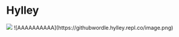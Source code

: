 # Hylley
 
<img src="https://githubwordle.hylley.repl.co/image.png"/>
![AAAAAAAAAA](https://githubwordle.hylley.repl.co/image.png)
